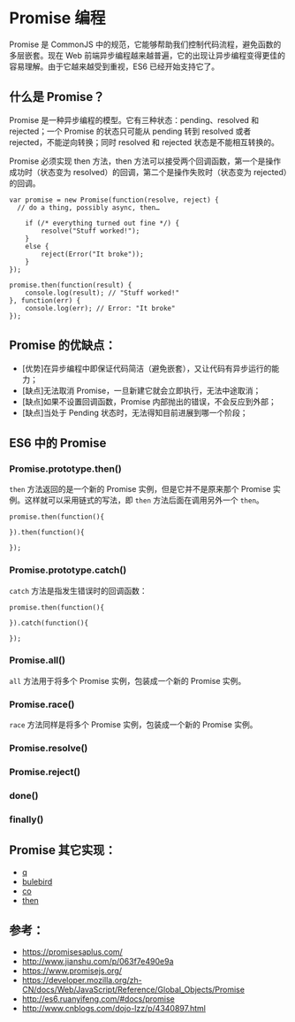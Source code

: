 # Promise 编程
Promise 是 CommonJS 中的规范，它能够帮助我们控制代码流程，避免函数的多层嵌套。现在 Web 前端异步编程越来越普遍，它的出现让异步编程变得更佳的容易理解。由于它越来越受到重视，ES6 已经开始支持它了。

## 什么是 Promise？
Promise 是一种异步编程的模型。它有三种状态：pending、resolved 和 rejected；一个 Promise 的状态只可能从 pending 转到 resolved 或者 rejected，不能逆向转换；同时 resolved 和 rejected 状态是不能相互转换的。

Promise 必须实现 then 方法，then 方法可以接受两个回调函数，第一个是操作成功时（状态变为 resolved）的回调，第二个是操作失败时（状态变为 rejected）的回调。

```
var promise = new Promise(function(resolve, reject) {
  // do a thing, possibly async, then…

	if (/* everything turned out fine */) {
		resolve("Stuff worked!");
	}
	else {
		reject(Error("It broke"));
	}
});

promise.then(function(result) {
	console.log(result); // "Stuff worked!"
}, function(err) {
	console.log(err); // Error: "It broke"
});
```

## Promise 的优缺点：

* [优势]在异步编程中即保证代码简洁（避免嵌套），又让代码有异步运行的能力；
* [缺点]无法取消 Promise，一旦新建它就会立即执行，无法中途取消；
* [缺点]如果不设置回调函数，Promise 内部抛出的错误，不会反应到外部；
* [缺点]当处于 Pending 状态时，无法得知目前进展到哪一个阶段；

## ES6 中的 Promise
### Promise.prototype.then()
`then` 方法返回的是一个新的 Promise 实例，但是它并不是原来那个 Promise 实例。这样就可以采用链式的写法，即 `then` 方法后面在调用另外一个 `then`。

```
promise.then(function(){
	
}).then(function(){

});
```

### Promise.prototype.catch()
`catch` 方法是指发生错误时的回调函数：

```
promise.then(function(){
	
}).catch(function(){

});
```

### Promise.all()
`all` 方法用于将多个 Promise 实例，包装成一个新的 Promise 实例。

### Promise.race()
`race` 方法同样是将多个 Promise 实例，包装成一个新的 Promise 实例。

### Promise.resolve()

### Promise.reject()

### done()

### finally()

## Promise 其它实现：

* [q](https://github.com/kriskowal/q)
* [bulebird](https://github.com/petkaantonov/bluebird)
* [co](https://github.com/tj/co)
* [then](https://github.com/cujojs/when)

## 参考：

* https://promisesaplus.com/
* http://www.jianshu.com/p/063f7e490e9a
* https://www.promisejs.org/
* https://developer.mozilla.org/zh-CN/docs/Web/JavaScript/Reference/Global_Objects/Promise
* http://es6.ruanyifeng.com/#docs/promise
* http://www.cnblogs.com/dojo-lzz/p/4340897.html




